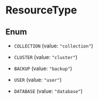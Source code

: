 

# ResourceType

## Enum


* `COLLECTION` (value: `"collection"`)

* `CLUSTER` (value: `"cluster"`)

* `BACKUP` (value: `"backup"`)

* `USER` (value: `"user"`)

* `DATABASE` (value: `"database"`)


